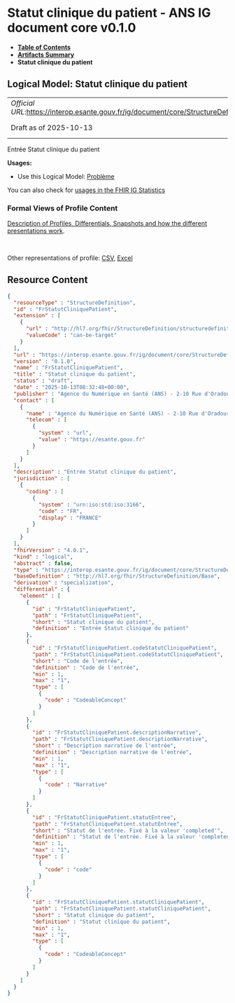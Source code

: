 # Statut clinique du patient - ANS IG document core v0.1.0

* [**Table of Contents**](toc.md)
* [**Artifacts Summary**](artifacts.md)
* **Statut clinique du patient**

## Logical Model: Statut clinique du patient 

| | |
| :--- | :--- |
| *Official URL*:https://interop.esante.gouv.fr/ig/document/core/StructureDefinition/FrStatutCliniquePatient | *Version*:0.1.0 |
| Draft as of 2025-10-13 | *Computable Name*:FrStatutCliniquePatient |

 
Entrée Statut clinique du patient 

**Usages:**

* Use this Logical Model: [Problème](StructureDefinition-FrProbleme.md)

You can also check for [usages in the FHIR IG Statistics](https://packages2.fhir.org/xig/ans.document.fr.core|current/StructureDefinition/FrStatutCliniquePatient)

### Formal Views of Profile Content

 [Description of Profiles, Differentials, Snapshots and how the different presentations work](http://build.fhir.org/ig/FHIR/ig-guidance/readingIgs.html#structure-definitions). 

 

Other representations of profile: [CSV](StructureDefinition-FrStatutCliniquePatient.csv), [Excel](StructureDefinition-FrStatutCliniquePatient.xlsx) 



## Resource Content

```json
{
  "resourceType" : "StructureDefinition",
  "id" : "FrStatutCliniquePatient",
  "extension" : [
    {
      "url" : "http://hl7.org/fhir/StructureDefinition/structuredefinition-type-characteristics",
      "valueCode" : "can-be-target"
    }
  ],
  "url" : "https://interop.esante.gouv.fr/ig/document/core/StructureDefinition/FrStatutCliniquePatient",
  "version" : "0.1.0",
  "name" : "FrStatutCliniquePatient",
  "title" : "Statut clinique du patient",
  "status" : "draft",
  "date" : "2025-10-13T08:32:48+00:00",
  "publisher" : "Agence du Numérique en Santé (ANS) - 2-10 Rue d'Oradour-sur-Glane, 75015 Paris",
  "contact" : [
    {
      "name" : "Agence du Numérique en Santé (ANS) - 2-10 Rue d'Oradour-sur-Glane, 75015 Paris",
      "telecom" : [
        {
          "system" : "url",
          "value" : "https://esante.gouv.fr"
        }
      ]
    }
  ],
  "description" : "Entrée Statut clinique du patient",
  "jurisdiction" : [
    {
      "coding" : [
        {
          "system" : "urn:iso:std:iso:3166",
          "code" : "FR",
          "display" : "FRANCE"
        }
      ]
    }
  ],
  "fhirVersion" : "4.0.1",
  "kind" : "logical",
  "abstract" : false,
  "type" : "https://interop.esante.gouv.fr/ig/document/core/StructureDefinition/FrStatutCliniquePatient",
  "baseDefinition" : "http://hl7.org/fhir/StructureDefinition/Base",
  "derivation" : "specialization",
  "differential" : {
    "element" : [
      {
        "id" : "FrStatutCliniquePatient",
        "path" : "FrStatutCliniquePatient",
        "short" : "Statut clinique du patient",
        "definition" : "Entrée Statut clinique du patient"
      },
      {
        "id" : "FrStatutCliniquePatient.codeStatutCliniquePatient",
        "path" : "FrStatutCliniquePatient.codeStatutCliniquePatient",
        "short" : "Code de l'entrée",
        "definition" : "Code de l'entrée",
        "min" : 1,
        "max" : "1",
        "type" : [
          {
            "code" : "CodeableConcept"
          }
        ]
      },
      {
        "id" : "FrStatutCliniquePatient.descriptionNarrative",
        "path" : "FrStatutCliniquePatient.descriptionNarrative",
        "short" : "Description narrative de l'entrée",
        "definition" : "Description narrative de l'entrée",
        "min" : 1,
        "max" : "1",
        "type" : [
          {
            "code" : "Narrative"
          }
        ]
      },
      {
        "id" : "FrStatutCliniquePatient.statutEntree",
        "path" : "FrStatutCliniquePatient.statutEntree",
        "short" : "Statut de l'entrée. Fixé à la valeur 'completed'",
        "definition" : "Statut de l'entrée. Fixé à la valeur 'completed'",
        "min" : 1,
        "max" : "1",
        "type" : [
          {
            "code" : "code"
          }
        ]
      },
      {
        "id" : "FrStatutCliniquePatient.statutCliniquePatient",
        "path" : "FrStatutCliniquePatient.statutCliniquePatient",
        "short" : "Statut clinique du patient",
        "definition" : "Statut clinique du patient",
        "min" : 1,
        "max" : "1",
        "type" : [
          {
            "code" : "CodeableConcept"
          }
        ]
      }
    ]
  }
}

```
